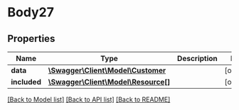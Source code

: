 # Body27

## Properties
Name | Type | Description | Notes
------------ | ------------- | ------------- | -------------
**data** | [**\Swagger\Client\Model\Customer**](Customer.md) |  | [optional] 
**included** | [**\Swagger\Client\Model\Resource[]**](Resource.md) |  | [optional] 

[[Back to Model list]](../../README.md#documentation-for-models) [[Back to API list]](../../README.md#documentation-for-api-endpoints) [[Back to README]](../../README.md)

